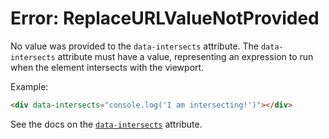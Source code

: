 # Error: ReplaceURLValueNotProvided

No value was provided to the `data-intersects` attribute. The `data-intersects` attribute must have a value, representing an expression to run when the element intersects with the viewport.

Example:

```html
<div data-intersects="console.log('I am intersecting!')"></div>
```

See the docs on the [`data-intersects`](https://data-star.dev/reference/plugins_visibility#intersects) attribute.